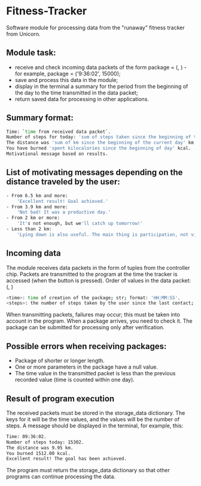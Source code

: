 # Fitness-Tracker

Software module for processing data from the "runaway" fitness tracker from Unicorn.


## Module task:
- receive and check incoming data packets of the form package = (<time>, <steps>) - for example, package = ('9:36:02', 15000);
- save and process this data in the module;
- display in the terminal a summary for the period from the beginning of the day to the time transmitted in the data packet;
- return saved data for processing in other applications.
        
## Summary format:
```bash
Time: `time from received data packet`.
Number of steps for today: 'sum of steps taken since the beginning of the current day'.
The distance was 'sum of km since the beginning of the current day' km.
You have burned 'spent kilocalories since the beginning of day' kcal.
Motivational message based on results.
```

## List of motivating messages depending on the distance traveled by the user:
```bash
- From 6.5 km and more: 
    'Excellent result! Goal achieved.'
- From 3.9 km and more: 
    'Not bad! It was a productive day.'
- From 2 km or more: 
    'It's not enough, but we'll catch up tomorrow!'
- Less than 2 km: 
    'Lying down is also useful. The main thing is participation, not victory!'
```
## Incoming data
The module receives data packets in the form of tuples from the controller chip.
Packets are transmitted to the program at the time the tracker is accessed (when the button is pressed).
Order of values in the data packet: (<time>, <steps>)
```bash
<time>: time of creation of the package; str; format: 'HH:MM:SS'.
<steps>: the number of steps taken by the user since the last contact; int.
```
When transmitting packets, failures may occur; this must be taken into account in the program.
When a package arrives, you need to check it. 
The package can be submitted for processing only after verification.
        
## Possible errors when receiving packages:
- Package of shorter or longer length.
- One or more parameters in the package have a null value.
- The time value in the transmitted packet is less than the  previous recorded value (time is counted within one day).

## Result of program execution
The received packets must be stored in the storage_data dictionary.
The keys for it will be the time values, and the values will be the number of steps.
A message should be displayed in the terminal, for example, this:
```bash
Time: 09:36:02.
Number of steps today: 15302.
The distance was 9.95 km.
You burned 1512.00 kcal.
Excellent result! The goal has been achieved.
```
The program must return the storage_data dictionary so that other programs can continue processing the data.